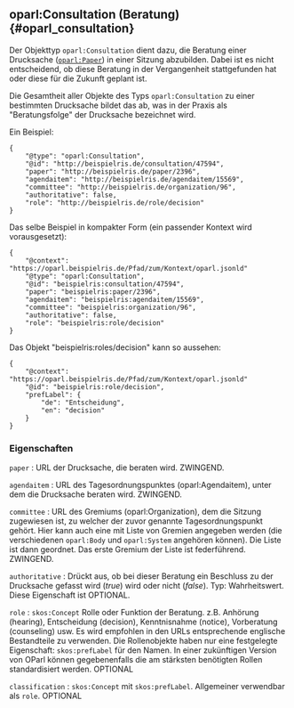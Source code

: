 oparl:Consultation (Beratung)  {#oparl_consultation}
----------------------------

Der Objekttyp `oparl:Consultation` dient dazu, die Beratung einer Drucksache
([`oparl:Paper`](#oparl_paper)) in einer Sitzung abzubilden. Dabei ist es nicht entscheidend,
ob diese Beratung in der Vergangenheit stattgefunden hat oder diese für die
Zukunft geplant ist.

Die Gesamtheit aller Objekte des Typs `oparl:Consultation` zu einer bestimmten
Drucksache bildet das ab, was in der Praxis als "Beratungsfolge" der Drucksache
bezeichnet wird.

Ein Beispiel:

~~~~~  {#consultation_ex1 .json}
{
    "@type": "oparl:Consultation",
    "@id": "http://beispielris.de/consultation/47594",
    "paper": "http://beispielris.de/paper/2396",
    "agendaitem": "http://beispielris.de/agendaitem/15569",
    "committee": "http://beispielris.de/organization/96",
    "authoritative": false,
    "role": "http://beispielris.de/role/decision"
}
~~~~~

Das selbe Beispiel in kompakter Form (ein passender Kontext wird vorausgesetzt):

~~~~~  {#consultation_ex2 .json}
{
    "@context": "https://oparl.beispielris.de/Pfad/zum/Kontext/oparl.jsonld"
    "@type": "oparl:Consultation",
    "@id": "beispielris:consultation/47594",
    "paper": "beispielris:paper/2396",
    "agendaitem": "beispielris:agendaitem/15569",
    "committee": "beispielris:organization/96",
    "authoritative": false,
    "role": "beispielris:role/decision"
}
~~~~~

Das Objekt "beispielris:roles/decision" kann so aussehen:

~~~~~  {#role_ex1 .json}
{
    "@context": "https://oparl.beispielris.de/Pfad/zum/Kontext/oparl.jsonld"
    "@id": "beispielris:role/decision",
    "prefLabel": {
        "de": "Entscheidung",
        "en": "decision"
    }
}
~~~~~


### Eigenschaften ###

`paper`
:   URL der Drucksache, die beraten wird.
    ZWINGEND.

`agendaitem`
:   URL des Tagesordnungspunktes (oparl:Agendaitem), unter dem die Drucksache 
    beraten wird.
    ZWINGEND.

`committee`
:   URL des Gremiums (oparl:Organization), dem die Sitzung zugewiesen ist, zu
    welcher der zuvor genannte Tagesordnungspunkt gehört.
    Hier kann auch eine mit Liste von Gremien angegeben werden (die verschiedenen `oparl:Body` und `oparl:System`
    angehören können).
    Die Liste ist dann geordnet.
    Das erste Gremium der Liste ist federführend.
    ZWINGEND.

`authoritative`
:   Drückt aus, ob bei dieser Beratung ein Beschluss zu der Drucksache gefasst 
    wird (*true*) wird oder nicht (*false*).
    Typ: Wahrheitswert.
    Diese Eigenschaft ist OPTIONAL.

`role`
:   `skos:Concept` Rolle oder Funktion der Beratung. z.B. Anhörung (hearing), Entscheidung (decision), 
    Kenntnisnahme (notice), Vorberatung (counseling) usw. Es wird empfohlen in den URLs entsprechende englische
    Bestandteile zu verwenden. Die Rollenobjekte haben nur eine festgelegte Eigenschaft: `skos:prefLabel` für den Namen.
    In einer zukünftigen Version von OParl können gegebenenfalls die am stärksten benötigten Rollen
    standardisiert werden.
    OPTIONAL

`classification`
:   `skos:Concept` mit `skos:prefLabel`. Allgemeiner verwendbar als `role`.
    OPTIONAL

